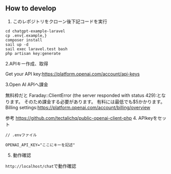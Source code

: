 ## How to develop
1. このレポジトリをクローン後下記コードを実行
```
cd chatgpt-example-laravel
cp .env{.example,}
composer install
sail up -d
sail exec laravel.test bash
php artisan key:generate
```
2.APIキー作成、取得

Get your API key:https://platform.openai.com/account/api-keys

3.Open AI APIへ課金

無料枠だと Faraday::ClientError (the server responded with status 429):となります。 
そのため課金する必要があります。 
有料には最低でも$5かかります。 Billing settings:https://platform.openai.com/account/billing/overview

参考
https://github.com/tectalichq/public-openai-client-php
4. APIkeyをセット
```
// .envファイル

OPENAI_API_KEY="ここにキーを記述"
```
5. 動作確認

``http://localhost/chat``で動作確認
